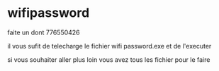 # wifipassword
faite un dont 776550426

il vous sufit de telecharge le fichier wifi password.exe
et de l'executer

si vous souhaiter aller plus loin vous avez tous les fichier 
pour le faire  
